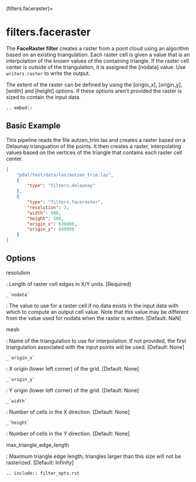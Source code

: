 (filters.faceraster)=

# filters.faceraster

The **FaceRaster filter** creates a raster from a point cloud using an
algorithm based on an existing triangulation.  Each raster cell
is given a value that is an interpolation of the known values of the containing
triangle.  If the raster cell center is outside of the triangulation, it is
assigned the [nodata] value.  Use `writers.raster` to write the output.

The extent of the raster can be defined by using the [origin_x], [origin_y], [width] and
[height] options. If these options aren't provided the raster is sized to contain the
input data.

```{eval-rst}
.. embed::

```

## Basic Example

This  pipeline reads the file autzen_trim.las and creates a raster based on a
Delaunay trianguation of the points. It then creates a raster, interpolating values
based on the vertices of the triangle that contains each raster cell center.

```json
[
    "pdal/test/data/las/autzen_trim.las",
    {
        "type": "filters.delaunay"
    },
    {
        "type": "filters.faceraster",
        "resolution": 2,
        "width": 500,
        "height": 500,
        "origin_x": 636000,
        "origin_y": 849000
    }
]
```

## Options

resolution

: Length of raster cell edges in X/Y units.  \[Required\]

`` _`nodata` ``

: The value to use for a raster cell if no data exists in the input data
  with which to compute an output cell value. Note that this value may be
  different from the value used for nodata when the raster is written.
  \[Default: NaN\]

mesh

: Name of the triangulation to use for interpolation.  If not provided, the first
  triangulation associated with the input points will be used. \[Default: None\]

`` _`origin_x` ``

: X origin (lower left corner) of the grid. \[Default: None\]

`` _`origin_y` ``

: Y origin (lower left corner) of the grid. \[Default: None\]

`` _`width` ``

: Number of cells in the X direction. \[Default: None\]

`` _`height` ``

: Number of cells in the Y direction. \[Default: None\]

max_triangle_edge_length

: Maximum triangle edge length; triangles larger than this size will not be
  rasterized. \[Default: Infinity\]

```{eval-rst}
.. include:: filter_opts.rst
```
